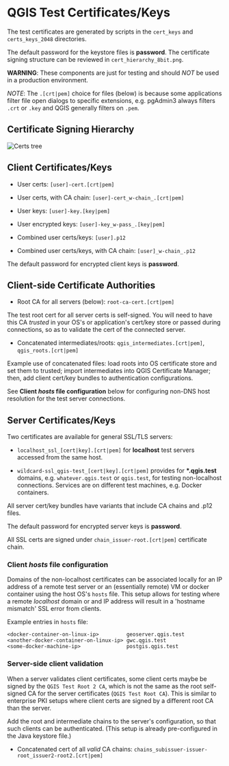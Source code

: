 # QGIS Test Certificates/Keys

The test certificates are generated by scripts in the `cert_keys` and `certs_keys_2048`
directories.

The default password for the keystore files is **password**. The certificate signing
structure can be reviewed in `cert_hierarchy_8bit.png`.

**WARNING**: These components are just for testing and should _NOT_ be used
in a production environment.

*NOTE*: The `.[crt|pem]` choice for files (below) is because some applications
filter file open dialogs to specific extensions, e.g. pgAdmin3 always filters
`.crt` or `.key` and QGIS generally filters on `.pem`.

## Certificate Signing Hierarchy

![Certs tree](cert_hierarchy_8bit.png)

## Client Certificates/Keys

* User certs: `[user]-cert.[crt|pem]`

* User certs, with CA chain: `[user]-cert_w-chain_.[crt|pem]`

* User keys:  `[user]-key.[key|pem]`

* User encrypted keys:  `[user]-key_w-pass_.[key|pem]`

* Combined user certs/keys:  `[user].p12`

* Combined user certs/keys, with CA chain:  `[user]_w-chain_.p12`

The default password for encrypted client keys is **password**.

## Client-side Certificate Authorities

* Root CA for all servers (below): `root-ca-cert.[crt|pem]`

The test root cert for all server certs is self-signed. You will need to have
this CA _trusted_ in your OS's or application's cert/key store or passed during
connections, so as to validate the cert of the connected server.

* Concatenated intermediates/roots: `qgis_intermediates.[crt|pem]`,
  `qgis_roots.[crt|pem]`

Example use of concatenated files: load roots into OS certificate store and set
them to trusted; import intermediates into QGIS Certificate Manager; then, add
client cert/key bundles to authentication configurations.

See **Client _hosts_ file configuration** below for configuring non-DNS host
resolution for the test server connections.

## Server Certificates/Keys

Two certificates are available for general SSL/TLS servers:

* `localhost_ssl_[cert|key].[crt|pem]` for **localhost** test servers
  accessed from the same host.

* `wildcard-ssl_qgis-test_[cert|key].[crt|pem]` provides for
   **\*.qgis.test** domains, e.g. `whatever.qgis.test` or
  `qgis.test`, for testing non-localhost connections. Services are
  on different test machines, e.g. Docker containers.

All server cert/key bundles have variants that include CA chains and .p12 files.

The default password for encrypted server keys is **password**.

All SSL certs are signed under `chain_issuer-root.[crt|pem]` certificate chain.

### Client _hosts_ file configuration

Domains of the non-localhost certificates can be associated locally for an IP
address of a remote test server or an (essentially remote) VM or docker
container using the host OS's `hosts` file. This setup allows for testing where
a remote _localhost_ domain or and IP address will result in a 'hostname
mismatch' SSL error from clients.

Example entries in `hosts` file:

    <docker-container-on-linux-ip>         geoserver.qgis.test
    <another-docker-container-on-linux-ip> gwc.qgis.test
    <some-docker-machine-ip>               postgis.qgis.test

### Server-side client validation

When a server validates client certificates, some client certs maybe be signed
by the `QGIS Test Root 2 CA`, which is not the same as the root self-signed
CA for the server certificates (`QGIS Test Root CA`). This is similar to
enterprise PKI setups where client certs are signed by a different root CA than
the server.

Add the root and intermediate chains to the server's configuration, so that such
clients can be authenticated. (This setup is already pre-configured in the Java
keystore file.)

* Concatenated cert of all _valid_ CA chains:
  `chains_subissuer-issuer-root_issuer2-root2.[crt|pem]`
